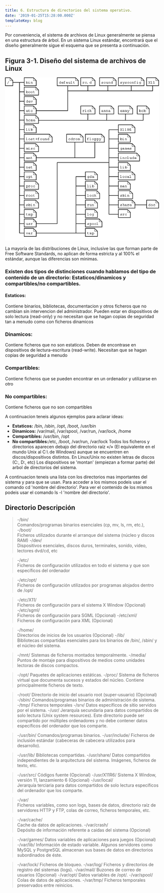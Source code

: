 ```yaml
---
title: 6. Estructura de directorios del sistema operativo.
date: '2019-01-25T15:28:00.000Z'
templateKey: blog
---
```

Por conveniencia, el sistema de archivos de Linux generalmente se piensa en una estructura de árbol. En un sistema Linux estándar, encontrará que el diseño generalmente sigue el esquema que se presenta a continuación.

## Figura 3-1. Diseño del sistema de archivos de Linux

![visual](FS-layout.png)

La mayoría de las distribuciones de Linux, inclusive las que forman parte de Free Software Standards, no aplican de forma estricta y al 100% el estándar, aunque las diferencias son minimas.

### Existen dos tipos de distinciones cuando hablamos del tipo de contenido de un directorio: Estaticos/dinamicos y compartibles/no compartibles.

#### Estaticos: 
Contiene binarios, bibliotecas, documentacion y otros ficheros que no cambian sin intervencion del administrador. Pueden estar en dispositivos de solo lectura (read-only) y no necesitan que se hagan copias de seguridad tan a menudo como con ficheros dinamicos
### Dinamicos: 
Contiene ficheros que no son estaticos. Deben de encontrase en dispositivos de lectura-escritura (read-write). Necesitan que se hagan copias de seguridad a menudo
### Compartibles: 
Contiene ficheros que se pueden encontrar en un ordenador y utilizarse en otro
### No compartibles: 
Contiene ficheros que no son compartibles

A continuacion teneis algunos ejemplos para aclarar ideas:

- **Estaticos:** /bin, /sbin, /opt, /boot, /usr/bin
- **Dinamicos:** /var/mail, /var/spool, /var/run, /var/lock, /home
- **Compartibles:** /usr/bin, /opt
- **No compartibles:**/etc, /boot, /var/run, /var/lock
Todos los ficheros y directorios aparecen debajo del directorio raíz «/» (El equivalente en el mundo Unix al C:\ de Windows) aunque se encuentren en discos/dispositivos distintos. En Linux/Unix no existen letras de discos (C:, D:, etc) Los dispositivos se 'montan' (empiezan a formar parte) del arbol de directorios del sistema.

A continuacion teneis una lista con los directorios mas importantes del sistema y para que se usan. Para acceder a los mismos podeis usar el comando cd 'nombre del directorio'. Para ver el contenido de los mismos podeis usar el comando ls -l 'nombre del directorio'.


Directorio        Descripción
-----------------------------------------------------------------------------------------
> -/bin/		
Comandos/programas binarios esenciales (cp, mv, ls, rm, etc.),
> -/boot/		
Ficheros utilizados durante el arranque del sistema (núcleo y discos RAM)
> -/dev/	
	Dispositivos esenciales, discos duros, terminales, sonido,
	video, lectores dvd/cd, etc

> -/etc/	
	Ficheros de configuración utilizados en todo el sistema y que
	son específicos del ordenador

> -/etc/opt/	
	Ficheros de configuración utilizados por programas alojados dentro
	de /opt/

> -/etc/X11/	
	Ficheros de configuración para el sistema X Window (Opcional)
> -/etc/sgml/	
	Ficheros de configuración para SGML (Opcional)
> -/etc/xml/	
	Ficheros de configuración para XML (Opcional)

> -/home/		
	Directorios de inicios de los usuarios (Opcional)
> -/lib/	
	Bibliotecas compartidas esenciales para los binarios de /bin/, /sbin/ y
	el núcleo del sistema.

> -/mnt/
	Sistemas de ficheros montados temporalmente.
> -/media/
	Puntos de montaje para dispositivos de medios como unidades lectoras
	de discos compactos.

> -/opt/
	Paquetes de aplicaciones estáticas.
> -/proc/
	Sistema de ficheros virtual que documenta sucesos y estados del
	núcleo. Contiene principalmente ficheros de texto.

> -/root/
	Directorio de inicio del usuario root (super-usuario) (Opcional)
> -/sbin/
	Comandos/programas binarios de administración de sistema.
> -/tmp/
	Ficheros temporales
> -/srv/
	Datos específicos de sitio servidos por el sistema.
> -/usr/
	Jerarquía secundaria para datos compartidos de solo lectura (Unix system
	resources). Este directorio puede ser compartido por
	múltiples ordenadores y no debe contener datos específicos del
	ordenador que los comparte.

> -/usr/bin/
	Comandos/programas binarios.
> -/usr/include/
	Ficheros de inclusión estándar (cabeceras de cabecera utilizados
	para desarrollo).

> -/usr/lib/
	Bibliotecas compartidas.
> -/usr/share/
	Datos compartidos independientes de la arquitectura del
	sistema. Imágenes, ficheros de texto, etc.

> -/usr/src/
	Códigos fuente (Opcional)
> -/usr/X11R6/
	Sistema X Window, versión 11, lanzamiento 6 (Opcional)
> -/usr/local/	
	Jerarquía terciaria para datos compartidos de solo lectura
	específicos del ordenador que los comparte.

> -/var/	
	Ficheros variables, como son logs, bases de datos, directorio raíz
	de servidores HTTP y FTP, colas de correo, ficheros temporales, etc.

> -/var/cache/	
	Cache da datos de aplicaciones.
> -/var/crash/	
	Depósito de información referente a caidas del sistema (Opcional)

> -/var/games/
	Datos variables de aplicaciones para juegos (Opcional)
> -/var/lib/
	Información de estado variable. Algunos servidores como MySQL y
	PostgreSQL almacenan sus bases de datos en directorios subordinados de éste.

> -/var/lock/
	Ficheros de bloqueo.
> -/var/log/
	Ficheros y directorios de registro del sistemas (logs).
> -/var/mail/
	Buzones de correo de usuarios (Opcional)
> -/var/opt/
	Datos variables de /opt/.
> -/var/spool/
	Colas de datos de aplicaciones.
> -/var/tmp/
	Ficheros temporales preservados entre reinicios.
